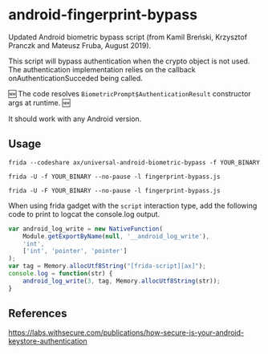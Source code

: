 # android-fingerprint-bypass

Updated Android biometric bypass script (from Kamil Breński, Krzysztof Pranczk and Mateusz Fruba, August 2019).

This script will bypass authentication when the crypto object is not used. The authentication implementation relies on the callback onAuthenticationSucceded being called.

:new: The code resolves `BiometricPrompt$AuthenticationResult` constructor args at runtime. :new: 

It should work with any Android version.

## Usage

```
frida --codeshare ax/universal-android-biometric-bypass -f YOUR_BINARY
```
```
frida -U -f YOUR_BINARY --no-pause -l fingerprint-bypass.js
```
```
frida -U -F YOUR_BINARY --no-pause -l fingerprint-bypass.js
```
When using frida gadget with the `script` interaction type, add the following code to print to logcat the console.log output.

```js
var android_log_write = new NativeFunction(
    Module.getExportByName(null, '__android_log_write'),
    'int',
    ['int', 'pointer', 'pointer']
);
var tag = Memory.allocUtf8String("[frida-script][ax]");
console.log = function(str) {
    android_log_write(3, tag, Memory.allocUtf8String(str));
}

```


## References 

https://labs.withsecure.com/publications/how-secure-is-your-android-keystore-authentication
